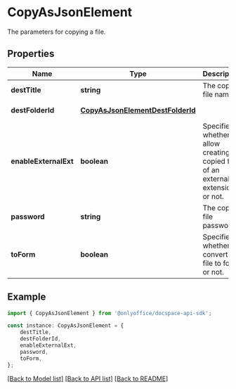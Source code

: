 # CopyAsJsonElement

The parameters for copying a file.

## Properties

Name | Type | Description | Notes
------------ | ------------- | ------------- | -------------
**destTitle** | **string** | The copied file name. | [default to undefined]
**destFolderId** | [**CopyAsJsonElementDestFolderId**](CopyAsJsonElementDestFolderId.md) |  | [default to undefined]
**enableExternalExt** | **boolean** | Specifies whether to allow creating the copied file of an external extension or not. | [optional] [default to undefined]
**password** | **string** | The copied file password. | [optional] [default to undefined]
**toForm** | **boolean** | Specifies whether to convert the file to form or not. | [optional] [default to undefined]

## Example

```typescript
import { CopyAsJsonElement } from '@onlyoffice/docspace-api-sdk';

const instance: CopyAsJsonElement = {
    destTitle,
    destFolderId,
    enableExternalExt,
    password,
    toForm,
};
```

[[Back to Model list]](../README.md#documentation-for-models) [[Back to API list]](../README.md#documentation-for-api-endpoints) [[Back to README]](../README.md)
